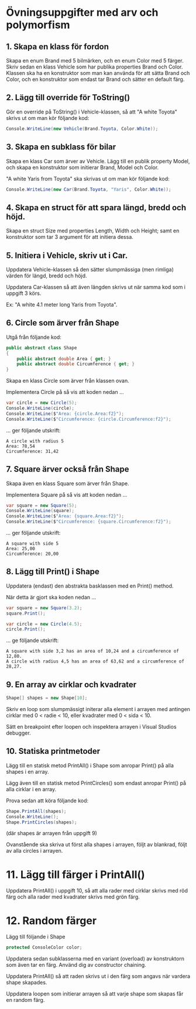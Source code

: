 # Övningsuppgifter med arv och polymorfism

## 1. Skapa en klass för fordon
Skapa en enum Brand med 5 bilmärken, och en enum Color med 5 färger. Skriv sedan en klass Vehicle som har publika properties Brand och Color. Klassen ska ha en konstruktor som man kan använda för att sätta Brand och Color, och en konstruktor som endast tar Brand och sätter en default färg.

## 2. Lägg till override för ToString()
Gör en override på ToString() i Vehicle-klassen, så att "A white Toyota" skrivs ut om man kör följande kod:

```cs
Console.WriteLine(new Vehicle(Brand.Toyota, Color.White));
```

## 3. Skapa en subklass för bilar
Skapa en klass Car som ärver av Vehicle. Lägg till en publik property Model, och skapa en konstruktor som initierar Brand, Model och Color.

"A white Yaris from Toyota" ska skrivas ut om man kör följande kod:

```cs
Console.WriteLine(new Car(Brand.Toyota, "Yaris", Color.White));
```

## 4. Skapa en struct för att spara längd, bredd och höjd.

Skapa en struct Size med properties Length, Width och Height; samt en konstruktor som tar 3 argument för att initiera dessa.

## 5. Initiera i Vehicle, skriv ut i Car.

Uppdatera Vehicle-klassen så den sätter slumpmässiga (men rimliga) värden för längd, bredd och höjd.

Uppdatera Car-klassen så att även längden skrivs ut när samma kod som i uppgift 3 körs.

Ex: "A white 4.1 meter long Yaris from Toyota".

## 6. Circle som ärver från Shape

Utgå från följande kod:

```cs
public abstract class Shape
{
    public abstract double Area { get; }
    public abstract double Circumference { get; }
}
```

Skapa en klass Circle som ärver från klassen ovan.

Implementera Circle på så vis att koden nedan ...

```cs
var circle = new Circle(5);
Console.WriteLine(circle);
Console.WriteLine($"Area: {circle.Area:f2}");
Console.WriteLine($"Circumference: {circle.Circumference:f2}");
```

... ger följande utskrift:

```
A circle with radius 5
Area: 78,54
Circumference: 31,42
```

## 7. Square ärver också från Shape

Skapa även en klass Square som ärver från Shape.

Implementera Square på så vis att koden nedan ...

```cs
var square = new Square(5);
Console.WriteLine(square);
Console.WriteLine($"Area: {square.Area:f2}");
Console.WriteLine($"Circumference: {square.Circumference:f2}");
```

... ger följande utskrift:

```
A square with side 5
Area: 25,00
Circumference: 20,00
```

## 8. Lägg till Print() i Shape

Uppdatera (endast) den abstrakta basklassen med en Print() method.

När detta är gjort ska koden nedan ...

```cs
var square = new Square(3.2);
square.Print();

var circle = new Circle(4.5);
circle.Print();
```
... ge följande utskrift:

```
A square with side 3,2 has an area of 10,24 and a circumference of 12,80.
A circle with radius 4,5 has an area of 63,62 and a circumference of 28,27.
```

## 9. En array av cirklar och kvadrater
```cs
Shape[] shapes = new Shape[10];
```

Skriv en loop som slumpmässigt initerar alla element i arrayen med antingen cirklar med 0 < radie < 10, eller kvadrater med 0 < sida < 10.

Sätt en breakpoint efter loopen och inspektera arrayen i Visual Studios debugger.

## 10. Statiska printmetoder
Lägg till en statisk metod PrintAll() i Shape som anropar Print() på alla shapes i en array.

Lägg även till en statisk metod PrintCircles() som endast anropar Print() på alla cirklar i en array.

Prova sedan att köra följande kod:
```cs
Shape.PrintAll(shapes);
Console.WriteLine();
Shape.PrintCircles(shapes);
```
(där shapes är arrayen från uppgift 9)

Ovanstående ska skriva ut först alla shapes i arrayen, följt av blankrad, följt av alla circles i arrayen.

# 11. Lägg till färger i PrintAll()
Uppdatera PrintAll() i uppgift 10, så att alla rader med cirklar skrivs med röd färg och alla rader med kvadrater skrivs med grön färg.

# 12. Random färger
Lägg till följande i Shape

```cs
protected ConsoleColor color;
```

Uppdatera sedan subklasserna med en variant (overload) av konstruktorn som även tar en färg. Använd dig av constructor chaining.

Uppdatera PrintAll() så att raden skrivs ut i den färg som angavs när vardera shape skapades.

Uppdatera loopen som initierar arrayen så att varje shape som skapas får en random färg.